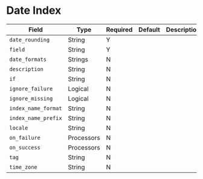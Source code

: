 # Date Index

|Field|Type|Required|Default|Description|
|---|---|---|---|---|
|`date_rounding`|String|Y|||
|`field`|String|Y|||
|`date_formats`|Strings|N|||
|`description`|String|N|||
|`if`|String|N|||
|`ignore_failure`|Logical|N|||
|`ignore_missing`|Logical|N|||
|`index_name_format`|String|N|||
|`index_name_prefix`|String|N|||
|`locale`|String|N|||
|`on_failure`|Processors|N|||
|`on_success`|Processors|N|||
|`tag`|String|N|||
|`time_zone`|String|N|||
